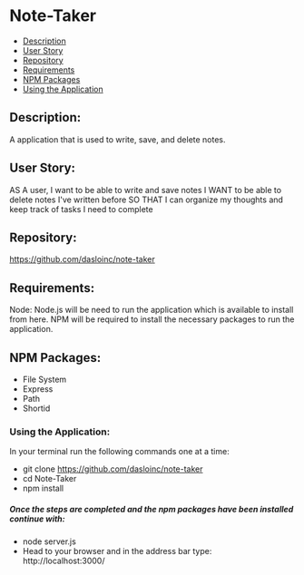 # Note-Taker
- [Description](#Description)
- [User Story](#User-Story)
- [Repository](#Repository)
- [Requirements](#Requirements)
- [NPM Packages](#NPM-Packages)
- [Using the Application](#Using-the-Application)

## Description:
A application that is used to write, save, and delete notes.

## User Story:
AS A user, I want to be able to write and save notes I WANT to be able to delete notes I've written before SO THAT I can organize my thoughts and keep track of tasks I need to complete

## Repository:
https://github.com/dasloinc/note-taker

## Requirements:
Node: Node.js will be need to run the application which is available to install from here. NPM will be required to install the necessary packages to run the application.

## NPM Packages:
- File System
- Express
- Path
- Shortid

### Using the Application:
In your terminal run the following commands one at a time:

- git clone https://github.com/dasloinc/note-taker
- cd Note-Taker
- npm install

##### Once the steps are completed and the npm packages have been installed continue with:
- node server.js
- Head to your browser and in the address bar type: http://localhost:3000/
